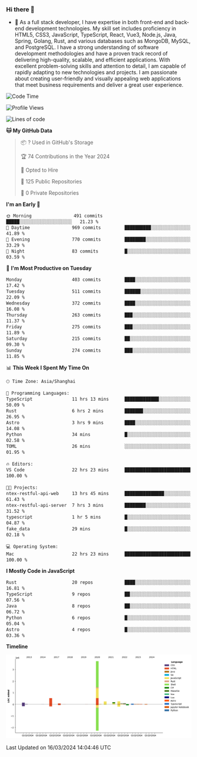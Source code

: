 ### Hi there 👋

- 🌱 As a full stack developer, I have expertise in both front-end and back-end development technologies. My skill set includes proficiency in HTML5, CSS3, JavaScript, TypeScript, React, Vue3, Node.js, Java, Spring, Golang, Rust, and various databases such as MongoDB, MySQL, and PostgreSQL. I have a strong understanding of software development methodologies and have a proven track record of delivering high-quality, scalable, and efficient applications. With excellent problem-solving skills and attention to detail, I am capable of rapidly adapting to new technologies and projects. I am passionate about creating user-friendly and visually appealing web applications that meet business requirements and deliver a great user experience.

<!--START_SECTION:waka-->
![Code Time](http://img.shields.io/badge/Code%20Time-1%2C243%20hrs%2020%20mins-blue)

![Profile Views](http://img.shields.io/badge/Profile%20Views-0-blue)

![Lines of code](https://img.shields.io/badge/From%20Hello%20World%20I%27ve%20Written-5.6%20million%20lines%20of%20code-blue)

**🐱 My GitHub Data** 

> 📦 ? Used in GitHub's Storage 
 > 
> 🏆 74 Contributions in the Year 2024
 > 
> 💼 Opted to Hire
 > 
> 📜 125 Public Repositories 
 > 
> 🔑 0 Private Repositories 
 > 
**I'm an Early 🐤** 

```text
🌞 Morning                491 commits         █████░░░░░░░░░░░░░░░░░░░░   21.23 % 
🌆 Daytime                969 commits         ██████████░░░░░░░░░░░░░░░   41.89 % 
🌃 Evening                770 commits         ████████░░░░░░░░░░░░░░░░░   33.29 % 
🌙 Night                  83 commits          █░░░░░░░░░░░░░░░░░░░░░░░░   03.59 % 
```
📅 **I'm Most Productive on Tuesday** 

```text
Monday                   403 commits         ████░░░░░░░░░░░░░░░░░░░░░   17.42 % 
Tuesday                  511 commits         ██████░░░░░░░░░░░░░░░░░░░   22.09 % 
Wednesday                372 commits         ████░░░░░░░░░░░░░░░░░░░░░   16.08 % 
Thursday                 263 commits         ███░░░░░░░░░░░░░░░░░░░░░░   11.37 % 
Friday                   275 commits         ███░░░░░░░░░░░░░░░░░░░░░░   11.89 % 
Saturday                 215 commits         ██░░░░░░░░░░░░░░░░░░░░░░░   09.30 % 
Sunday                   274 commits         ███░░░░░░░░░░░░░░░░░░░░░░   11.85 % 
```


📊 **This Week I Spent My Time On** 

```text
🕑︎ Time Zone: Asia/Shanghai

💬 Programming Languages: 
TypeScript               11 hrs 13 mins      █████████████░░░░░░░░░░░░   50.09 % 
Rust                     6 hrs 2 mins        ███████░░░░░░░░░░░░░░░░░░   26.95 % 
Astro                    3 hrs 9 mins        ████░░░░░░░░░░░░░░░░░░░░░   14.08 % 
Python                   34 mins             █░░░░░░░░░░░░░░░░░░░░░░░░   02.58 % 
TOML                     26 mins             ░░░░░░░░░░░░░░░░░░░░░░░░░   01.95 % 

🔥 Editors: 
VS Code                  22 hrs 23 mins      █████████████████████████   100.00 % 

🐱‍💻 Projects: 
ntex-restful-api-web     13 hrs 45 mins      ███████████████░░░░░░░░░░   61.43 % 
ntex-restful-api-server  7 hrs 3 mins        ████████░░░░░░░░░░░░░░░░░   31.52 % 
typescript               1 hr 5 mins         █░░░░░░░░░░░░░░░░░░░░░░░░   04.87 % 
fake_data                29 mins             █░░░░░░░░░░░░░░░░░░░░░░░░   02.18 % 

💻 Operating System: 
Mac                      22 hrs 23 mins      █████████████████████████   100.00 % 
```

**I Mostly Code in JavaScript** 

```text
Rust                     20 repos            ████░░░░░░░░░░░░░░░░░░░░░   16.81 % 
TypeScript               9 repos             ██░░░░░░░░░░░░░░░░░░░░░░░   07.56 % 
Java                     8 repos             ██░░░░░░░░░░░░░░░░░░░░░░░   06.72 % 
Python                   6 repos             █░░░░░░░░░░░░░░░░░░░░░░░░   05.04 % 
Astro                    4 repos             █░░░░░░░░░░░░░░░░░░░░░░░░   03.36 % 
```



**Timeline**

![Lines of Code chart](https://raw.githubusercontent.com/elton/elton/main/assets/bar_graph.png)


 Last Updated on 16/03/2024 14:04:46 UTC
<!--END_SECTION:waka-->

<!--
**elton/elton** is a ✨ _special_ ✨ repository because its `README.md` (this file) appears on your GitHub profile.

Here are some ideas to get you started:

- 🔭 I’m currently working on ...
- 🌱 I’m currently learning ...
- 👯 I’m looking to collaborate on ...
- 🤔 I’m looking for help with ...
- 💬 Ask me about ...
- 📫 How to reach me: ...
- 😄 Pronouns: ...
- ⚡ Fun fact: ...
-->
